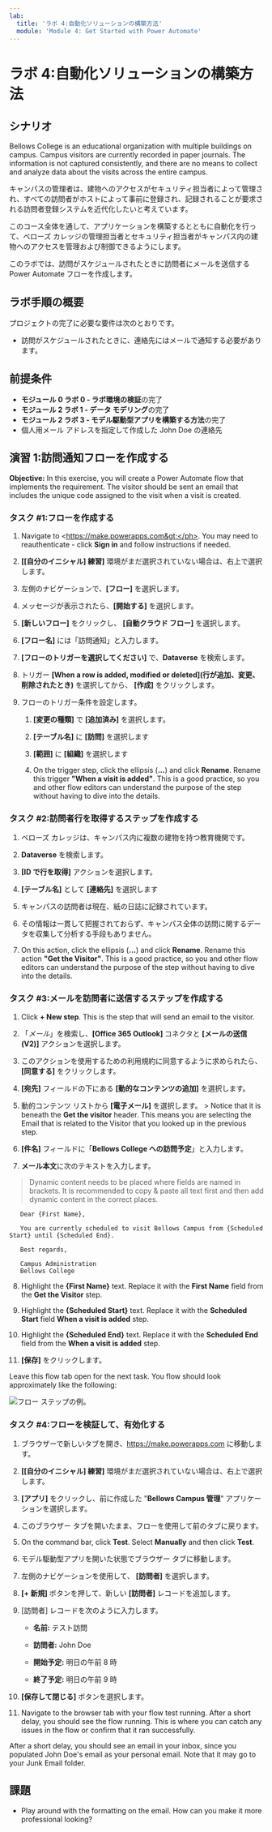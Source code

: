 ```yaml
---
lab:
  title: 'ラボ 4:自動化ソリューションの構築方法'
  module: 'Module 4: Get Started with Power Automate'
---
```


# <a name="lab-4-how-to-build-an-automated-solution"></a>ラボ 4:自動化ソリューションの構築方法

## <a name="scenario"></a>シナリオ

Bellows College is an educational organization with multiple buildings on campus. Campus visitors are currently recorded in paper journals. The information is not captured consistently, and there are no means to collect and analyze data about the visits across the entire campus.

キャンパスの管理者は、建物へのアクセスがセキュリティ担当者によって管理され、すべての訪問者がホストによって事前に登録され、記録されることが要求される訪問者登録システムを近代化したいと考えています。

このコース全体を通して、アプリケーションを構築するとともに自動化を行って、ベローズ カレッジの管理担当者とセキュリティ担当者がキャンパス内の建物へのアクセスを管理および制御できるようにします。

このラボでは、訪問がスケジュールされたときに訪問者にメールを送信する Power Automate フローを作成します。

## <a name="high-level-lab-steps"></a>ラボ手順の概要

プロジェクトの完了に必要な要件は次のとおりです。

- 訪問がスケジュールされたときに、連絡先にはメールで通知する必要があります。

## <a name="prerequisites"></a>前提条件

- **モジュール 0 ラボ 0 - ラボ環境の検証**の完了
- **モジュール 2 ラボ 1 - データ モデリング**の完了
- **モジュール 2 ラボ 3 - モデル駆動型アプリを構築する方法**の完了
- 個人用メール アドレスを指定して作成した John Doe の連絡先

## <a name="exercise-1-create-visit-notification-flow"></a>演習 1:訪問通知フローを作成する

<bpt id="p1">**</bpt>Objective:<ept id="p1">**</ept> In this exercise, you will create a Power Automate flow that implements the requirement. The visitor should be sent an email that includes the unique code assigned to the visit when a visit is created.

### <a name="task-1-create-a-flow"></a>タスク \#1:フローを作成する

1.  Navigate to <ph id="ph1">&lt;https://make.powerapps.com&gt;</ph>. You may need to reauthenticate - click <bpt id="p1">**</bpt>Sign in<ept id="p1">**</ept> and follow instructions if needed.

2.  **[[自分のイニシャル] 練習]** 環境がまだ選択されていない場合は、右上で選択します。

3.  左側のナビゲーションで、**[フロー]** を選択します。

4.  メッセージが表示されたら、**[開始する]** を選択します。

5.  **[新しいフロー]** をクリックし、 **[自動クラウド フロー]** を選択します。

6.  **[フロー名]** には「訪問通知」と入力します。

7.  **[フローのトリガーを選択してください]** で、**Dataverse** を検索します。

8.  トリガー **[When a row is added, modified or deleted]\(行が追加、変更、削除されたとき\)** を選択してから、 **[作成]** をクリックします。

9.  フローのトリガー条件を設定します。

    1.  **[変更の種類]** で **[追加済み]** を選択します。

    2.  **[テーブル名]** に **[訪問]** を選択します

    3.  **[範囲]** に **[組織]** を選択します

    4.  On the trigger step, click the ellipsis (<bpt id="p1">**</bpt>...<ept id="p1">**</ept>) and click <bpt id="p2">**</bpt>Rename<ept id="p2">**</ept>. Rename this trigger <bpt id="p1">**</bpt>"When a visit is added"<ept id="p1">**</ept>. This is a good practice, so you and other flow editors can understand the purpose of the step without having to dive into the details.

### <a name="task-2-create-a-step-to-get-the-visitor-row"></a>タスク \#2:訪問者行を取得するステップを作成する

1.  ベローズ カレッジは、キャンパス内に複数の建物を持つ教育機関です。

2.  **Dataverse** を検索します。

3.  **[ID で行を取得]** アクションを選択します。

4.  **[テーブル名]** として **[連絡先]** を選択します

5.  キャンパスの訪問者は現在、紙の日誌に記録されています。

6.  その情報は一貫して把握されておらず、キャンパス全体の訪問に関するデータを収集して分析する手段もありません。

7.  On this action, click the ellipsis (<bpt id="p1">**</bpt>...<ept id="p1">**</ept>) and click <bpt id="p2">**</bpt>Rename<ept id="p2">**</ept>.
        Rename this action <bpt id="p1">**</bpt>"Get the Visitor"<ept id="p1">**</ept>. This is a good practice, so you and other flow editors can understand the purpose of the step without having to dive into the details.

### <a name="task-3-create-a-step-to-send-an-email-to-the-visitor"></a>タスク \#3:メールを訪問者に送信するステップを作成する

1.  Click <bpt id="p1">**</bpt>+ New step<ept id="p1">**</ept>. This is the step that will send an email to the visitor.

2.  「*メール*」を検索し、**[Office 365 Outlook]** コネクタと **[メールの送信 (V2)]** アクションを選択します。

3.  このアクションを使用するための利用規約に同意するように求められたら、**[同意する]** をクリックします。

4.  **[宛先]** フィールドの下にある **[動的なコンテンツの追加]** を選択します。 
    
5.  動的コンテンツ リストから **[電子メール]** を選択します。
        > Notice that it is beneath the **Get the visitor** header. This means you
        are selecting the Email that is related to the Visitor that you looked
        up in the previous step.

6.  **[件名]** フィールドに「**Bellows College への訪問予定**」と入力します。

7.  **メール本文**に次のテキストを入力します。

>   Dynamic content needs to be placed where fields are named in brackets. It is recommended to copy &amp; paste all text first and then add dynamic content in the correct places.

~~~~~~~~~~~~~~~~~~~~~~~~~~~~~~~~~~~~~~~~~~~~~~~~~~~~~~~~~~~~~~~~~~~~~~~~~~~~~~~~
   Dear {First Name},

   You are currently scheduled to visit Bellows Campus from {Scheduled Start} until {Scheduled End}.

   Best regards,

   Campus Administration
   Bellows College
~~~~~~~~~~~~~~~~~~~~~~~~~~~~~~~~~~~~~~~~~~~~~~~~~~~~~~~~~~~~~~~~~~~~~~~~~~~~~~~~

8.  Highlight the <bpt id="p1">**</bpt>{First Name}<ept id="p1">**</ept> text. Replace it with the <bpt id="p1">**</bpt>First Name<ept id="p1">**</ept> field from the <bpt id="p2">**</bpt>Get the Visitor<ept id="p2">**</ept> step.

9.  Highlight the <bpt id="p1">**</bpt>{Scheduled Start}<ept id="p1">**</ept> text. Replace it with the <bpt id="p1">**</bpt>Scheduled Start<ept id="p1">**</ept> field <bpt id="p2">**</bpt>When a visit is added<ept id="p2">**</ept> step.

10.  Highlight the <bpt id="p1">**</bpt>{Scheduled End}<ept id="p1">**</ept> text. Replace it with the <bpt id="p1">**</bpt>Scheduled End<ept id="p1">**</ept> field from the <bpt id="p2">**</bpt>When a visit is added<ept id="p2">**</ept> step.

11.  **[保存]** をクリックします。

Leave this flow tab open for the next task. You flow should look approximately like the following:

![フロー ステップの例。](media/4-Flow.png)

### <a name="task-4-validate-and-test-the-flow"></a>タスク \#4:フローを検証して、有効化する

1.  ブラウザーで新しいタブを開き、<https://make.powerapps.com> に移動します。

2.  **[[自分のイニシャル] 練習]** 環境がまだ選択されていない場合は、右上で選択します。

3.  **[アプリ]** をクリックし、前に作成した "**Bellows Campus 管理**" アプリケーションを選択します。

3.  このブラウザー タブを開いたまま、フローを使用して前のタブに戻ります。

4.  On the command bar, click <bpt id="p1">**</bpt>Test<ept id="p1">**</ept>. Select <bpt id="p1">**</bpt>Manually<ept id="p1">**</ept> and then click <bpt id="p2">**</bpt>Test<ept id="p2">**</ept>.

5.  モデル駆動型アプリを開いた状態でブラウザー タブに移動します。 

6.  左側のナビゲーションを使用して、 **[訪問者]** を選択します。

6. **[+ 新規]** ボタンを押して、新しい **[訪問者]** レコードを追加します。

7. [訪問者] レコードを次のように入力します。

    -   **名前:** テスト訪問

    -   **訪問者:** John Doe

    -   **開始予定:** 明日の午前 8 時

    -   **終了予定:** 明日の午前 9 時

8. **[保存して閉じる]** ボタンを選択します。

9. Navigate to the browser tab with your flow test running. After a short delay, you should see the flow running. This is where you can catch any issues in the flow or confirm that it ran successfully.

After a short delay, you should see an email in your inbox, since you populated John Doe's email as your personal email. Note that it may go to your Junk Email folder.

## <a name="challenges"></a>課題

- Play around with the formatting on the email. How can you make it more professional looking?